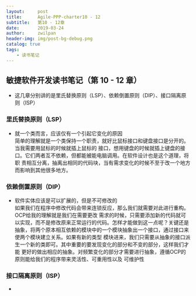 ```yaml
---
layout:     post
title:      Agile-PPP-charter10 - 12
subtitle:   第10 - 12章
date:       2019-03-24
author:     zwilpan
header-img: img/post-bg-debug.png
catalog: true
tags:
    - 读书笔记
---
```



## 敏捷软件开发读书笔记（第 10 - 12 章）

 + 这几章分别讲的是里氏替换原则（LSP）、依赖倒置原则（DIP）、接口隔离原则（ISP）
 
### 里氏替换原则（LSP）

+ 就一个类而言，应该仅有一个引起它变化的原因  
简单的理解就是一个类保持一个职责，就好比鼠标接口和键盘接口是分开的。当我需要用鼠标的时候就插上鼠标的
接口，想用键盘的时候就插上键盘的接口。它们两者互不依赖，但都能被能电脑调用。在软件设计也是这个道理，将职
责相互分离，抽离出相同的代码块，当有需求变化的时候不至于改一个地方而影响到其他很多地方。

### 依赖倒置原则（DIP）

+ 软件实体应该是可以扩展的，但是不可修改的  
如果我们在程序中修改代码会带来连锁反应，那么我们就需要对此进行重构。OCP给我的理解就是我们在需要更改
需求的时候，只需要添加新的代码就可以实现，而不是修改原来正常运行的代码。怎样才能做到这一点呢？关键还是
抽象，将两个原本相互依赖的模块中的一个模块抽象出一个接口，通过接口来使两个模块建立关系。如果有新的类型
模块进来，我们只需要从抽象的接口派生一个新的类即可。其中重要的要发现变化的部分和不变的部分，这样我们才能
更好的做出相应的抽象。对频繁变化的部分才需要进行抽象，遵循OCP的原则能给我们的程序带来灵活性、可重用性以及
可维护性

### 接口隔离原则（ISP）

+ 